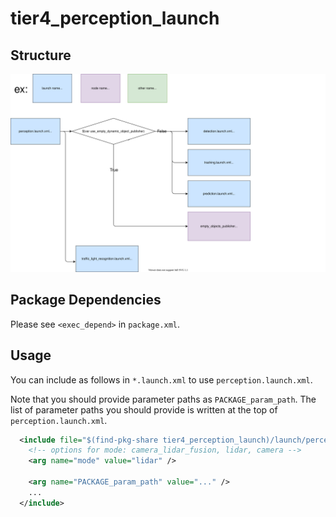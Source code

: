# tier4_perception_launch

## Structure

![tier4_perception_launch](./perception_launch.drawio.svg)

## Package Dependencies

Please see `<exec_depend>` in `package.xml`.

## Usage

You can include as follows in `*.launch.xml` to use `perception.launch.xml`.

Note that you should provide parameter paths as `PACKAGE_param_path`. The list of parameter paths you should provide is written at the top of `perception.launch.xml`.

```xml
  <include file="$(find-pkg-share tier4_perception_launch)/launch/perception.launch.xml">
    <!-- options for mode: camera_lidar_fusion, lidar, camera -->
    <arg name="mode" value="lidar" />

    <arg name="PACKAGE_param_path" value="..." />
    ...
  </include>
```
